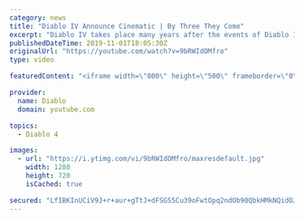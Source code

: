 ```yaml
---
category: news
title: "Diablo IV Announce Cinematic | By Three They Come"
excerpt: "Diablo IV takes place many years after the events of Diablo III, after millions have been slaughtered by the actions of the High Heavens and Burning Hells alike."
publishedDateTime: 2019-11-01T18:05:30Z
originalUrl: "https://youtube.com/watch?v=9bRWIdOMfro"
type: video

featuredContent: "<iframe width=\"800\" height=\"500\" frameborder=\"0\" src=\"https://www.youtube.com/embed/9bRWIdOMfro\" allow=\"accelerometer; autoplay; encrypted-media; gyroscope; picture-in-picture\" allowfullscreen></iframe>"

provider:
  name: Diablo
  domain: youtube.com

topics:
  - Diablo 4

images:
  - url: "https://i.ytimg.com/vi/9bRWIdOMfro/maxresdefault.jpg"
    width: 1280
    height: 720
    isCached: true

secured: "LfIBKInUCiV9J+r+aur+gTtJ+dFSGS5Cu39oFwtOpq2ndOb90QbkHMkNQidOJ9S5/fbeAy3L8SoO4zxQ5npU9VzJAbfpp405enGoLXDhIDHuo0q9jdh1BtsdQe4jOOcf0iIrNT016wrmurnbkd7pjVN38LZRuyHFJiGBt+XDvD5GT6yFoJ54JRTRUPm0l61JwdZ5zzAT1S5vd+AQodHHN4ImjhCmqmT7eeLdHgvRr7F2Da5tGMrL4TWNqT0v8lsgvp8tCOzVw4prgLLTuL0OZ1bcolL46yQyizIJgU32HHDuw+ShQFzgC5WD25oad2cfKupoy9OOTdp84foeaSw2e/21cRNLWOcEGGhs2BxkEHH9pqrxdQKsWhOJQ0wRm2pwuXL7izaw3zS7fKFUX+Ba456+AyBi6n38B5rbTG3Uz1DvX36w31s76/uW1vJ8MwjY;CcGJEewb4JMuyoEOHV6fPA=="
---
```


